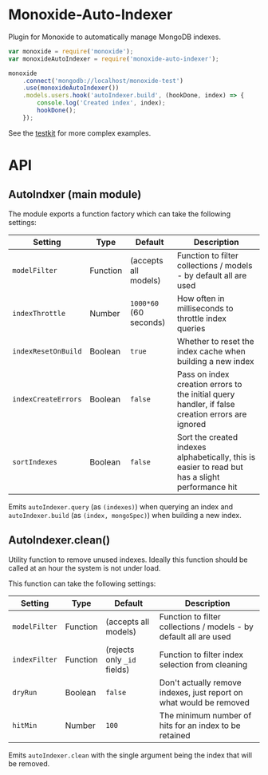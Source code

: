 Monoxide-Auto-Indexer
=====================
Plugin for Monoxide to automatically manage MongoDB indexes.

```javascript
var monoxide = require('monoxide');
var monoxideAutoIndexer = require('monoxide-auto-indexer');

monoxide
	.connect('mongodb://localhost/monoxide-test')
	.use(monoxideAutoIndexer())
	.models.users.hook('autoIndexer.build', (hookDone, index) => {
		console.log('Created index', index);
		hookDone();
	});
```

See the [testkit](test/) for more complex examples.


API
===

AutoIndxer (main module)
------------------------
The module exports a function factory which can take the following settings:

| Setting             | Type     | Default                | Description                                                                                       |
|---------------------|----------|------------------------|---------------------------------------------------------------------------------------------------|
| `modelFilter`       | Function | (accepts all models)   | Function to filter collections / models - by default all are used                                 |
| `indexThrottle`     | Number   | `1000*60` (60 seconds) | How often in milliseconds to throttle index queries                                               |
| `indexResetOnBuild` | Boolean  | `true`                 | Whether to reset the index cache when building a new index                                        |
| `indexCreateErrors` | Boolean  | `false`                | Pass on index creation errors to the initial query handler, if false creation errors are ignored  |
| `sortIndexes`       | Boolean  | `false`                | Sort the created indexes alphabetically, this is easier to read but has a slight performance hit  |

Emits `autoIndexer.query` (as `(indexes)`) when querying an index and `autoIndexer.build` (as `(index, mongoSpec)`) when building a new index.



AutoIndexer.clean()
-------------------
Utility function to remove unused indexes.
Ideally this function should be called at an hour the system is not under load.

This function can take the following settings:


| Setting               | Type       | Default                     | Description                                                                                        |
|-----------------------|------------|-----------------------------|----------------------------------------------------------------------------------------------------|
| `modelFilter`         | Function   | (accepts all models)        | Function to filter collections / models - by default all are used                                  |
| `indexFilter`         | Function   | (rejects only `_id` fields) | Function to filter index selection from cleaning                                                   |
| `dryRun`              | Boolean    | `false`                     | Don't actually remove indexes, just report on what would be removed                                |
| `hitMin`              | Number     | `100`                       | The minimum number of hits for an index to be retained                                             |


Emits `autoIndexer.clean` with the single argument being the index that will be removed.
